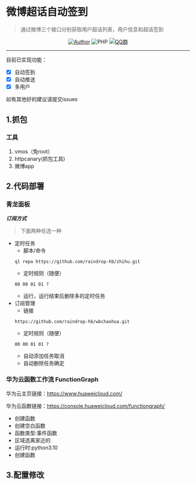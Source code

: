 # 微博超话自动签到
>通过微博三个接口分别获取用户超话列表，用户信息和超话签到
<p align="center">
    <a href="https://github.com/raindrop-hb"><img alt="Author" src="https://img.shields.io/badge/author-raindrop-blueviolet"/></a>
    <img alt="PHP" src="https://img.shields.io/badge/code-Python-success"/></a>
    <a href="https://jq.qq.com/?_wv=1027&k=fzhZMSbP"><img alt="QQ群" src="https://img.shields.io/badge/QQ-交流群-blackviolet"/></a>
</p>

------
目前已实现功能：

- [x] 自动签到
- [x] 自动推送
- [x] 多用户

如有其他好的建议请提交issues

## 1.抓包

### 工具

1. vmos（免root）
2. httpcanary(抓包工具)
3. 微博app

## 2.代码部署

### 青龙面板

***订阅方式***
> 下面两种任选一种
- 定时任务
    - 脚本/命令
     ```
     ql repo https://github.com/raindrop-hb/zhihu.git
     ```
    - 定时规则（随便）
     ```
     00 00 01 01 ?
     ```
    - 运行，运行结束后删除多的定时任务
- 订阅管理
    - 链接
     ```
     https://github.com/raindrop-hb/wbchaohua.git
     ```
    - 定时规则（随便）
     ```
     00 00 01 01 ?
     ```
    - 自动添加任务取消
    - 自动删除任务确定

### 华为云函数工作流 FunctionGraph
华为云主页链接：<https://www.huaweicloud.com/>

华为云函数链接：<https://console.huaweicloud.com/functiongraph/>
- 创建函数
- 创建空白函数
- 函数类型:事件函数
- 区域选离家近的
- 运行时:python3.10
- 创建函数

## 3.配置修改



